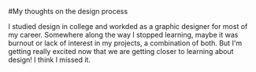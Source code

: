 #My thoughts on the design process

I studied design in college and workded as a graphic designer for most of my career. Somewhere along the way  I stopped learning, maybe it was burnout or lack of interest in my projects, a combination of both. But I'm getting really excited now that we are getting closer to learning about design! I think I missed it. 
